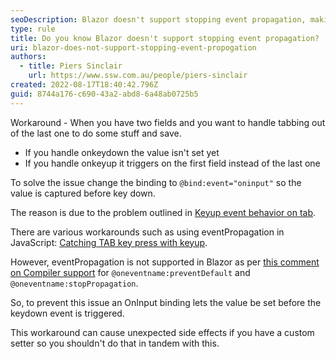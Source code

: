```yaml
---
seoDescription: Blazor doesn't support stopping event propagation, making it difficult to prevent unwanted events from triggering.
type: rule
title: Do you know Blazor doesn't support stopping event propagation?
uri: blazor-does-not-support-stopping-event-propogation
authors:
  - title: Piers Sinclair
    url: https://www.ssw.com.au/people/piers-sinclair
created: 2022-08-17T18:40:42.796Z
guid: 8744a176-c690-43a2-abd8-6a48ab0725b5
---
```


Workaround - When you have two fields and you want to handle tabbing out of the last one to do some stuff and save.

* If you handle onkeydown the value isn't set yet
* If you handle onkeyup it triggers on the first field instead of the last one

<!--endintro-->

To solve the issue change the binding to `@bind:event="oninput"` so the value is captured before key down.

The reason is due to the problem outlined in [Keyup event behavior on tab](https://stackoverflow.com/questions/18020098/keyup-event-behavior-on-tab).

There are various workarounds such as using eventPropagation in JavaScript: [Catching TAB key press with keyup](https://stackoverflow.com/questions/37144885/catching-tab-key-press-with-keyup).

However, eventPropagation is not supported in Blazor as per [this comment on Compiler support](https://github.com/dotnet/aspnetcore/issues/14517#issuecomment-559184498) for `@oneventname:preventDefault` and `@oneventname:stopPropagation`.

So, to prevent this issue an OnInput binding lets the value be set before the keydown event is triggered.

This workaround can cause unexpected side effects if you have a custom setter so you shouldn't do that in tandem with this.
